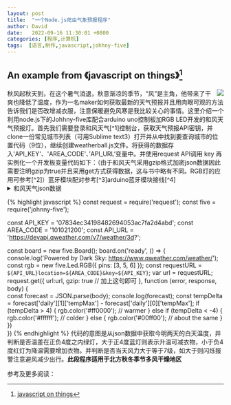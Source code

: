 ```yaml
---
layout: post
title:  "一个Node.js爬虫气象预报程序"
author: David
date:   2022-09-16 11:30:01 +0800
categories: [程序,计算机]
tags:  [语言,制作,javascript,johhny-five]
---
```


## An example from 《javascript on things》[^0]

<img align="right" src="https://ts1.cn.mm.bing.net/th/id/R-C.e700faf802f8cbbe2b700d2fedc397cf?rik=6YVDd1f4sBe0Mw&riu=http%3a%2f%2fimg95.699pic.com%2fphoto%2f40162%2f1277.gif_wh300.gif&ehk=%2bbSVVgmwZk0N4t%2f7bMYncg9PR7k0BZhLbss0elFRLQc%3d&risl=&pid=ImgRaw&r=0"/>
秋风起秋天到，在这个暑气消退，秋意渐凉的季节，“风”是主角，他带来了干爽也降低了温度，作为一名maker如何获取最新的天气预报并且用肉眼可观的方法告诉我们是否改增减衣服，注意保暖避免风寒是我比较关心的事情。这里介绍一个利用node.js下的Johhny-five库配合arduino uno控制板加RGB LED开发的和风天气预报灯。首先我们需要登录和风天气[^1]控制台，获取天气预报API密钥，并clone一份常见城市列表（可用Sublime text3）打开并从中找到要查询城市的位置代码（9位），继续创建weatherball.js文件。将获得的数据存入'API_KEY'、'AREA_CODE'、’API_URL‘变量中。并使用request API调用 key 再实例化一个开发板变量代码如下：（由于和风天气采用gzip格式加密json数据因此需要注明gzip为true并且采用get方式获得数据，这与书中略有不同。RGB灯的应用可参考[^2]）蓝牙模块配对参考[^3]arduino蓝牙模块接线[^4]

<details>
    <summary>和风天气json数据</summary>
    <pre><code>
{
    "code": "200",
    "updateTime": "2022-09-23T14:35+08:00",
    "fxLink": "http://hfx.link/2bm1",
    "daily": [{
        "fxDate": "2022-09-23",
        "sunrise": "05:43",
        "sunset": "17:51",
        "moonrise": "02:51",
        "moonset": "16:42",
        "moonPhase": "残月",
        "moonPhaseIcon": "807",
        "tempMax": "28",
        "tempMin": "19",
        "iconDay": "101",
        "textDay": "多云",
        "iconNight": "151",
        "textNight": "多云",
        "wind360Day": "0",
        "windDirDay": "北风",
        "windScaleDay": "3-4",
        "windSpeedDay": "16",
        "wind360Night": "0",
        "windDirNight": "北风",
        "windScaleNight": "3-4",
        "windSpeedNight": "16",
        "humidity": "69",
        "precip": "0.0",
        "pressure": "1018",
        "vis": "25",
        "cloud": "25",
        "uvIndex": "4"
    }, {
        "fxDate": "2022-09-24",
        "sunrise": "05:43",
        ......
        
</code></pre></details>

{% highlight javascript  %}
const request = require('request');
const five    = require('johnny-five');    

const API_KEY = '07834ec34198482694053ac7fa2d4abd';
const AREA_CODE = '101021200';
const API_URL   =   'https://devapi.qweather.com/v7/weather/3d?';

const board   = new five.Board();
board.on('ready', () => {
  console.log('Powered by Dark Sky: https://www.qweather.com/weather/');
  const rgb        = new five.Led.RGB({ pins: [3, 5, 6] });
  const requestURL = `${API_URL}location=${AREA_CODE}&key=${API_KEY}`;
  var url = requestURL;
  request.get({
    url:url,
    gzip: true // 加上这句即可
    }, function (error, response, body) {            
         const forecast = JSON.parse(body);
         console.log(forecast);
         const tempDelta  = forecast['daily'][1]['tempMax'] - forecast['daily'][0]['tempMax'];
         if (tempDelta > 4) {
             rgb.color('#ff0000'); // warmer
         } else if (tempDelta < -4) {
                 rgb.color('#ffffff'); // colder
           } else {
                rgb.color('#00ff00'); // about the same
            }
          })  
})
{% endhighlight %}
代码的意图是从json数据中获取今明两天的白天温度，并判断是否温差在正负4度之内绿灯，大于正4度蓝灯则表示升温可减衣物，小于负4度红灯为降温需要增加衣物。并判断是否当天风力大于等于7级，如大于则闪烁报警注意避风减少出行。**此段程序适用于北方秋冬季节多风干燥地区**


参考及更多阅读：

[^0]:[javascript on things](https://www.manning.com/books/javascript-on-things)
[^1]:[和风天气开发文档](https://dev.qweather.com/docs/api/)
[^2]:[RGB灯的使用](http://johnny-five.io/examples/led-rainbow/)
[^3]:[蓝牙模块配对](https://blog.csdn.net/SH_LYPTK/article/details/108916676)
[^4]:[arduino蓝牙接线](https://github.com/rwaldron/johnny-five/wiki/Getting-Started-with-Johnny-Five-and-HC-05-Bluetooth-Serial-Port-Module)